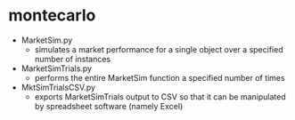 # montecarlo


* MarketSim.py
  * simulates a market performance for a single object over a specified number of instances
* MarketSimTrials.py
  * performs the entire MarketSim function a specified number of times
* MktSimTrialsCSV.py
  * exports MarketSimTrials output to CSV so that it can be manipulated by spreadsheet software (namely Excel)
